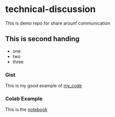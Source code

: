 # technical-discussion
This is demo repo for share arounf communication

## This is second handing
* one
* two
* three

### Gist
This is my good example of [my_code](https://gist.github.com/Arjun-murmu/ce055e735d17c77e92f69a1cce21d11d)

### Colab Example
This is the [notebook](https://colab.research.google.com/drive/1D_iVRQJNMKyH5jtbq9igTPfkNOts3yqW?usp=sharing)
